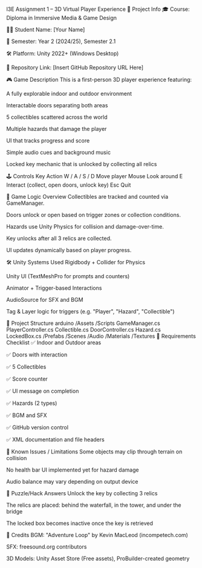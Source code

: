 I3E Assignment 1 – 3D Virtual Player Experience
📘 Project Info
🎓 Course: Diploma in Immersive Media & Game Design

🧑‍💻 Student Name: [Your Name]

📆 Semester: Year 2 (2024/25), Semester 2.1

🛠 Platform: Unity 2022+ (Windows Desktop)

💾 Repository Link: [Insert GitHub Repository URL Here]

🎮 Game Description
This is a first-person 3D player experience featuring:

A fully explorable indoor and outdoor environment

Interactable doors separating both areas

5 collectibles scattered across the world

Multiple hazards that damage the player

UI that tracks progress and score

Simple audio cues and background music

Locked key mechanic that is unlocked by collecting all relics

🕹️ Controls
Key	Action
W / A / S / D	Move player
Mouse	Look around
E	Interact (collect, open doors, unlock key)
Esc	Quit

🧠 Game Logic Overview
Collectibles are tracked and counted via GameManager.

Doors unlock or open based on trigger zones or collection conditions.

Hazards use Unity Physics for collision and damage-over-time.

Key unlocks after all 3 relics are collected.

UI updates dynamically based on player progress.

🛠 Unity Systems Used
Rigidbody + Collider for Physics

Unity UI (TextMeshPro for prompts and counters)

Animator + Trigger-based Interactions

AudioSource for SFX and BGM

Tag & Layer logic for triggers (e.g. "Player", "Hazard", "Collectible")

📂 Project Structure
arduino
/Assets
  /Scripts
    GameManager.cs
    PlayerController.cs
    Collectible.cs
    DoorController.cs
    Hazard.cs
    LockedBox.cs
  /Prefabs
  /Scenes
  /Audio
  /Materials
  /Textures
🧪 Requirements Checklist
✅ Indoor and Outdoor areas

✅ Doors with interaction

✅ 5 Collectibles

✅ Score counter

✅ UI message on completion

✅ Hazards (2 types)

✅ BGM and SFX

✅ GitHub version control

✅ XML documentation and file headers

🐞 Known Issues / Limitations
Some objects may clip through terrain on collision

No health bar UI implemented yet for hazard damage

Audio balance may vary depending on output device

🎯 Puzzle/Hack Answers
Unlock the key by collecting 3 relics

The relics are placed: behind the waterfall, in the tower, and under the bridge

The locked box becomes inactive once the key is retrieved

🙏 Credits
BGM: "Adventure Loop" by Kevin MacLeod (incompetech.com)

SFX: freesound.org contributors

3D Models: Unity Asset Store (Free assets), ProBuilder-created geometry